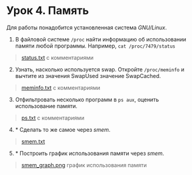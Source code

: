 # Урок 4. Память
Для работы понадобится установленная система *GNU/Linux*.
1. В файловой системе `/proc` найти информацию об использовании памяти любой программы. Например, `cat /proc/7479/status`
>[status.txt](status.txt) с комментариями

2. Узнать, насколько используется swap. Откройте `/proc/meminfo` и вычтите из значения SwapUsed значение SwapCached.
>[meminfo.txt](meminfo.txt) с комментариями

3. Отфильтровать несколько программ в `ps aux`, оценить использование памяти.
>[ps.txt](ps.txt) с комментариями

4. \* Сделать то же самое через *smem*.
>[smem.txt](smem.txt)

5. \* Построить график использования памяти через *smem*.
>[smem_graph.png](smem_graph.png) график использования памяти
